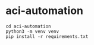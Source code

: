 # aci-automation

```git clone 
cd aci-automation
python3 -m venv venv
pip install -r requirements.txt
